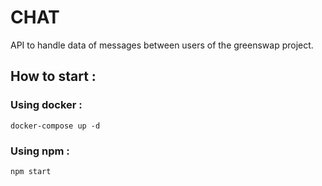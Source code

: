 # CHAT

API to handle data of messages between users of the greenswap project.

## How to start :

### Using docker :

```
docker-compose up -d
```

### Using npm :

```
npm start
```
